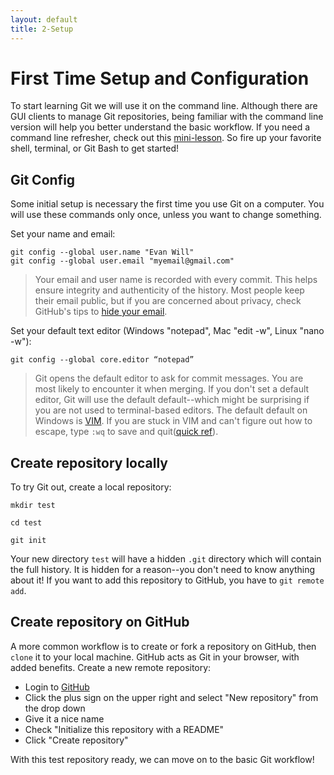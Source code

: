 ```yaml
---
layout: default
title: 2-Setup
---
```


# First Time Setup and Configuration

To start learning Git we will use it on the command line.
Although there are GUI clients to manage Git repositories, being familiar with the command line version will help you better understand the basic workflow.
If you need a command line refresher, check out this [mini-lesson](https://evanwill.github.io/_drafts/notes/commandline.html).
So fire up your favorite shell, terminal, or Git Bash to get started!

## Git Config

Some initial setup is necessary the first time you use Git on a computer.
You will use these commands only once, unless you want to change something.

Set your name and email:

```
git config --global user.name "Evan Will"
git config --global user.email "myemail@gmail.com"
```

> Your email and user name is recorded with every commit.
> This helps ensure integrity and authenticity of the history.
> Most people keep their email public, but if you are concerned about privacy, check GitHub's tips to [hide your email](https://help.github.com/articles/keeping-your-email-address-private/).

Set your default text editor (Windows "notepad", Mac "edit -w", Linux "nano -w"):

```
git config --global core.editor “notepad”
```

> Git opens the default editor to ask for commit messages. 
> You are most likely to encounter it when merging.
> If you don't set a default editor, Git will use the default default--which might be surprising if you are not used to terminal-based editors. 
> The default default on Windows is [VIM](http://www.vim.org/). 
> If you are stuck in VIM and can't figure out how to escape, type `:wq` to save and quit([quick ref](https://w3.cs.jmu.edu/bernstdh/Web/common/help/vim.php)).

## Create repository locally

To try Git out, create a local repository:

```
mkdir test

cd test

git init
```

Your new directory `test` will have a hidden `.git` directory which will contain the full history. 
It is hidden for a reason--you don't need to know anything about it!
If you want to add this repository to GitHub, you have to `git remote add`.

## Create repository on GitHub

A more common workflow is to create or fork a repository on GitHub, then `clone` it to your local machine.
GitHub acts as Git in your browser, with added benefits.
Create a new remote repository:

- Login to [GitHub](https://github.com/) 
- Click the plus sign on the upper right and select "New repository" from the drop down
- Give it a nice name
- Check "Initialize this repository with a README"
- Click "Create repository"

With this test repository ready, we can move on to the basic Git workflow!
